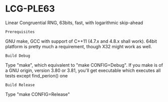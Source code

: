 LCG-PLE63
=========

Linear Congruential RNG, 63bits, fast, with logarithmic skip-ahead

    Prerequisites

GNU make, GCC with support of C++11 (4.7.x and 4.8.x shall work).
64bit platform is pretty much a requirement, though X32 might work
as well.

    Build Debug

Type "make", which equivalent to "make CONFIG=Debug". If you make is
of a GNU origin, version 3.80 or 3.81, you'll get executable which
executes all tests except find_perion() one

    Build Release

Type "make CONFIG=Release"
